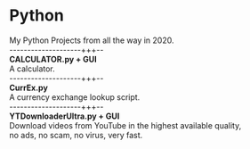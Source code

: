 # Python  
My Python Projects from all the way in 2020.  
--------------------+++--  
**CALCULATOR.py + GUI**  
A calculator.  
--------------------+++--  
**CurrEx.py**  
A currency exchange lookup script.  
--------------------+++--  
**YTDownloaderUltra.py + GUI**  
Download videos from YouTube in the highest available quality,  
no ads, no scam, no virus, very fast.  


